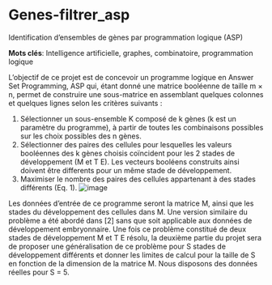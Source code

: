 # Genes-filtrer_asp
Identification d’ensembles de gènes par programmation logique (ASP)

**Mots clés**: Intelligence artificielle, graphes, combinatoire, programmation logique

  L’objectif de ce projet est de concevoir un programme logique en Answer Set Programming, ASP qui, étant donné une matrice booléenne de taille m × n, permet de construire une sous-matrice en assemblant
quelques colonnes et quelques lignes selon les critères suivants :
1. Sélectionner un sous-ensemble K composé de k gènes (k est un paramètre du programme), à partir
de toutes les combinaisons possibles sur les choix possibles des n gènes.
2. Sélectionner des paires des cellules pour lesquelles les valeurs booléennes des k gènes choisis coïncident
pour les 2 stades de développement (M et T E). Les vecteurs booléens construits ainsi doivent être
differents pour un même stade de développement.
3. Maximiser le nombre des paires des cellules appartenant à des stades différents (Eq. 1).
![image](https://user-images.githubusercontent.com/96447405/219510587-27174709-800c-49ba-abb8-8746c39dbd2f.png)

  Les données d’entrée de ce programme seront la matrice M, ainsi que les stades du développement des
cellules dans M. Une version similaire du problème a été abordé dans [2] sans que soit applicable aux données
de développement embryonnaire. Une fois ce problème constitué de deux stades de développement M et T E
résolu, la deuxième partie du projet sera de proposer une généralisation de ce problème pour S stades de
développement différents et donner les limites de calcul pour la taille de S en fonction de la dimension de la
matrice M. Nous disposons des données réelles pour S = 5.
